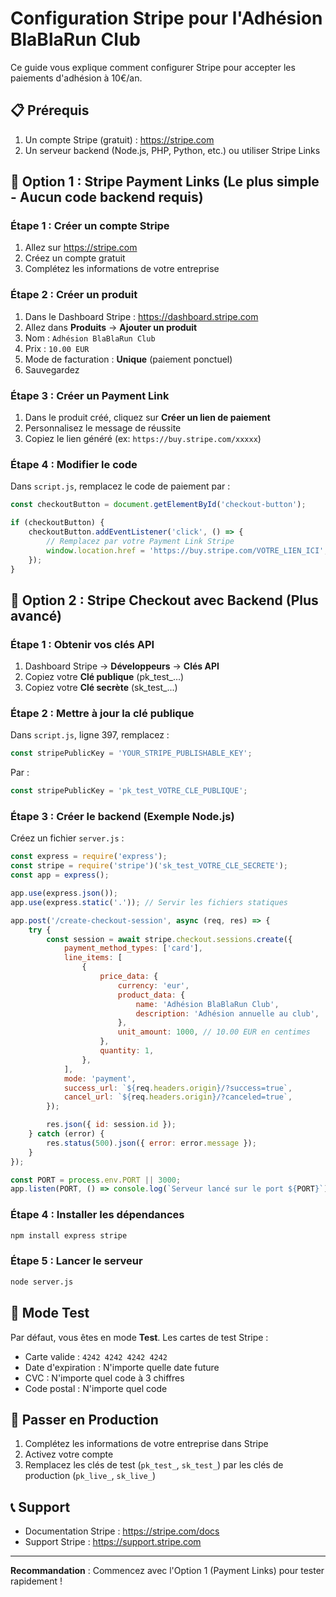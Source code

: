 # Configuration Stripe pour l'Adhésion BlaBlaRun Club

Ce guide vous explique comment configurer Stripe pour accepter les paiements d'adhésion à 10€/an.

## 📋 Prérequis

1. Un compte Stripe (gratuit) : https://stripe.com
2. Un serveur backend (Node.js, PHP, Python, etc.) ou utiliser Stripe Links

## 🚀 Option 1 : Stripe Payment Links (Le plus simple - Aucun code backend requis)

### Étape 1 : Créer un compte Stripe
1. Allez sur https://stripe.com
2. Créez un compte gratuit
3. Complétez les informations de votre entreprise

### Étape 2 : Créer un produit
1. Dans le Dashboard Stripe : https://dashboard.stripe.com
2. Allez dans **Produits** → **Ajouter un produit**
3. Nom : `Adhésion BlaBlaRun Club`
4. Prix : `10.00 EUR`
5. Mode de facturation : **Unique** (paiement ponctuel)
6. Sauvegardez

### Étape 3 : Créer un Payment Link
1. Dans le produit créé, cliquez sur **Créer un lien de paiement**
2. Personnalisez le message de réussite
3. Copiez le lien généré (ex: `https://buy.stripe.com/xxxxx`)

### Étape 4 : Modifier le code
Dans `script.js`, remplacez le code de paiement par :

```javascript
const checkoutButton = document.getElementById('checkout-button');

if (checkoutButton) {
    checkoutButton.addEventListener('click', () => {
        // Remplacez par votre Payment Link Stripe
        window.location.href = 'https://buy.stripe.com/VOTRE_LIEN_ICI';
    });
}
```

## 🔧 Option 2 : Stripe Checkout avec Backend (Plus avancé)

### Étape 1 : Obtenir vos clés API
1. Dashboard Stripe → **Développeurs** → **Clés API**
2. Copiez votre **Clé publique** (pk_test_...)
3. Copiez votre **Clé secrète** (sk_test_...)

### Étape 2 : Mettre à jour la clé publique
Dans `script.js`, ligne 397, remplacez :
```javascript
const stripePublicKey = 'YOUR_STRIPE_PUBLISHABLE_KEY';
```
Par :
```javascript
const stripePublicKey = 'pk_test_VOTRE_CLE_PUBLIQUE';
```

### Étape 3 : Créer le backend (Exemple Node.js)

Créez un fichier `server.js` :

```javascript
const express = require('express');
const stripe = require('stripe')('sk_test_VOTRE_CLE_SECRETE');
const app = express();

app.use(express.json());
app.use(express.static('.')); // Servir les fichiers statiques

app.post('/create-checkout-session', async (req, res) => {
    try {
        const session = await stripe.checkout.sessions.create({
            payment_method_types: ['card'],
            line_items: [
                {
                    price_data: {
                        currency: 'eur',
                        product_data: {
                            name: 'Adhésion BlaBlaRun Club',
                            description: 'Adhésion annuelle au club',
                        },
                        unit_amount: 1000, // 10.00 EUR en centimes
                    },
                    quantity: 1,
                },
            ],
            mode: 'payment',
            success_url: `${req.headers.origin}/?success=true`,
            cancel_url: `${req.headers.origin}/?canceled=true`,
        });

        res.json({ id: session.id });
    } catch (error) {
        res.status(500).json({ error: error.message });
    }
});

const PORT = process.env.PORT || 3000;
app.listen(PORT, () => console.log(`Serveur lancé sur le port ${PORT}`));
```

### Étape 4 : Installer les dépendances
```bash
npm install express stripe
```

### Étape 5 : Lancer le serveur
```bash
node server.js
```

## 🧪 Mode Test

Par défaut, vous êtes en mode **Test**. Les cartes de test Stripe :
- Carte valide : `4242 4242 4242 4242`
- Date d'expiration : N'importe quelle date future
- CVC : N'importe quel code à 3 chiffres
- Code postal : N'importe quel code

## 🎯 Passer en Production

1. Complétez les informations de votre entreprise dans Stripe
2. Activez votre compte
3. Remplacez les clés de test (`pk_test_`, `sk_test_`) par les clés de production (`pk_live_`, `sk_live_`)

## 📞 Support

- Documentation Stripe : https://stripe.com/docs
- Support Stripe : https://support.stripe.com

---

**Recommandation** : Commencez avec l'Option 1 (Payment Links) pour tester rapidement !



